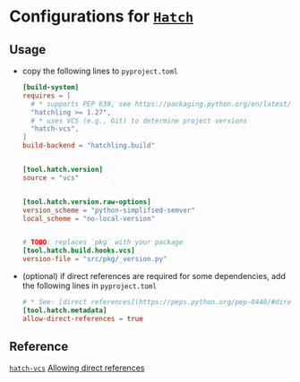 # Configurations for [`Hatch`](https://hatch.pypa.io/latest/)

## Usage

- copy the following lines to `pyproject.toml`

  ```toml
  [build-system]
  requires = [
    # * supports PEP 639, see https://packaging.python.org/en/latest/guides/writing-pyproject-toml/#license-and-license-files
    "hatchling >= 1.27",
    # * uses VCS (e.g., Git) to determine project versions
    "hatch-vcs",
  ]
  build-backend = "hatchling.build"


  [tool.hatch.version]
  source = "vcs"


  [tool.hatch.version.raw-options]
  version_scheme = "python-simplified-semver"
  local_scheme = "no-local-version"


  # TODO: replaces `pkg` with your package
  [tool.hatch.build.hooks.vcs]
  version-file = "src/pkg/_version.py"
  ```

- (optional) if direct references are required for some dependencies, add the following lines in `pyproject.toml`

  ```toml
  # * See: [direct references](https://peps.python.org/pep-0440/#direct-references)
  [tool.hatch.metadata]
  allow-direct-references = true
  ```

## Reference

[`hatch-vcs`](https://github.com/ofek/hatch-vcs)
[Allowing direct references](https://hatch.pypa.io/latest/config/metadata/#allowing-direct-references)
